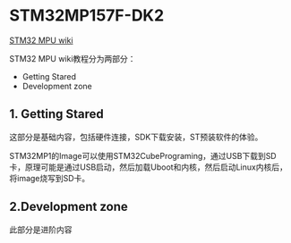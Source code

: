 # STM32MP157F-DK2 

[STM32 MPU wiki](https://wiki.stmicroelectronics.cn/stm32mpu/wiki/Main_Page)

STM32 MPU wiki教程分为两部分：

* Getting Stared
* Development zone

## 1. Getting Stared

这部分是基础内容，包括硬件连接，SDK下载安装，ST预装软件的体验。

STM32MP1的Image可以使用STM32CubePrograming，通过USB下载到SD卡，原理可能是通过USB启动，然后加载Uboot和内核，然后启动Linux内核后，将image烧写到SD卡。



## 2.Development zone

此部分是进阶内容
